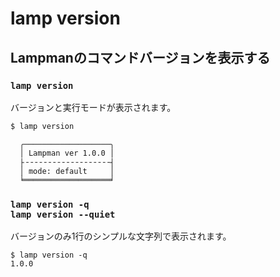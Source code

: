 
# lamp version

## Lampmanのコマンドバージョンを表示する

### `lamp version`

バージョンと実行モードが表示されます。


<pre style="font-size:12px;white-space:pre;line-height:1.2em">
$ lamp version

  ╭───────────────────╮
  │ Lampman ver 1.0.0 │
  ├╶╶╶╶╶╶╶╶╶╶╶╶╶╶╶╶╶╶╶┤
  │ mode: default     │
  ╘═══════════════════╛
</pre>

### `lamp version -q`<br>`lamp version --quiet`

バージョンのみ1行のシンプルな文字列で表示されます。

<pre style="font-size:12px;white-space:pre;line-height:1.2em">
$ lamp version -q
1.0.0
</pre>

